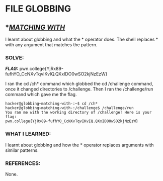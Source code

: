 # **FILE GLOBBING**
## **<ins>MATCHING WITH *</ins>**
I learnt about globbing and what the * operator does. The shell replaces * with any argument that matches the pattern.

### SOLVE: 
***FLAG:*** pwn.college{YjRx89-fufhYO_CcNXvTqvIKvIQ.QXxIDO0wSO2kjNzEzW}

I ran the cd /ch* command which globbed the cd /challenge command, once it changed directories to /challenge.
Then I ran the /challenge/run command which gave me the flag.

```
hacker@globbing~matching-with-:~$ cd /ch*
hacker@globbing~matching-with-:/challenge$ /challenge/run
You ran me with the working directory of /challenge! Here is your flag:
pwn.college{YjRx89-fufhYO_CcNXvTqvIKvIQ.QXxIDO0wSO2kjNzEzW}

```

### WHAT I LEARNED: 
I learnt about globbing and how the * operator replaces arguments with similar patterns.

### REFERENCES:
None.
